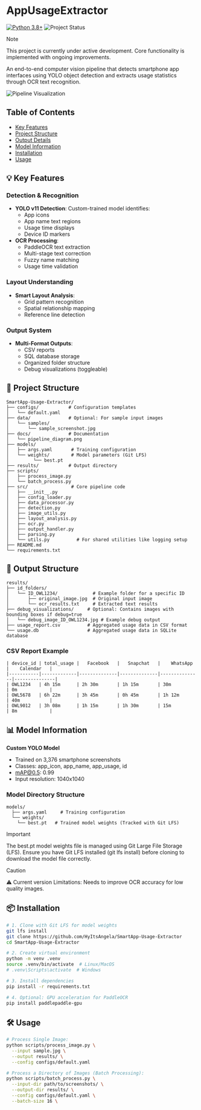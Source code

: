 # AppUsageExtractor

[![Python 3.8+](https://img.shields.io/badge/python-3.8+-blue.svg)](https://www.python.org/downloads/)
![Project Status](https://img.shields.io/badge/status-active%20development-yellow)

> [!NOTE]
> This project is currently under active development. Core functionality is implemented with ongoing improvements.

An end-to-end computer vision pipeline that detects smartphone app interfaces using YOLO object detection and extracts usage statistics through OCR text recognition.

![Pipeline Visualization](docs/pipeline_diagram.png)

## Table of Contents
- [Key Features](#-key-features)
- [Project Structure](#-project-structure)
- [Output Details](#-output-structure)
- [Model Information](#-model-information)
- [Installation](#-installation)
- [Usage](#-usage)

## 💡 Key Features

### Detection & Recognition
- **YOLO v11 Detection**: Custom-trained model identifies:
  - App icons
  - App name text regions
  - Usage time displays
  - Device ID markers
- **OCR Processing**:
  - PaddleOCR text extraction
  - Multi-stage text correction
  - Fuzzy name matching
  - Usage time validation

### Layout Understanding
- **Smart Layout Analysis**:
  - Grid pattern recognition
  - Spatial relationship mapping
  - Reference line detection

### Output System
- **Multi-Format Outputs**:
  - CSV reports
  - SQL database storage
  - Organized folder structure
  - Debug visualizations (toggleable)

## 📂 Project Structure
```text
SmartApp-Usage-Extractor/
├── configs/           # Configuration templates
│   └── default.yaml
├── data/              # Optional: For sample input images
│   └── samples/
│       └── sample_screenshot.jpg
├── docs/              # Documentation
│   └── pipeline_diagram.png
├── models/
│   ├── args.yaml       # Training configuration
│   └── weights/        # Model parameters (Git LFS)
│         └── best.pt   
├── results/           # Output directory
├── scripts/
│   ├── process_image.py
│   └── batch_process.py
├── src/                # Core pipeline code
│   ├── __init__.py
│   ├── config_loader.py
│   ├── data_processor.py
│   ├── detection.py
│   ├── image_utils.py
│   ├── layout_analysis.py
│   ├── ocr.py
│   ├── output_handler.py
│   ├── parsing.py
│   └── utils.py          # For shared utilities like logging setup         
├── README.md          
└── requirements.txt
```

## 💾 Output Structure
```text
results/
├── id_folders/
│   └── ID_OWL1234/             # Example folder for a specific ID
│       ├── original_image.jpg  # Original input image
│       └── ocr_results.txt     # Extracted text results
├── debug_visualizations/     # Optional: Contains images with bounding boxes if debug=true
│   └── debug_image_ID_OWL1234.jpg # Example debug output
├── usage_report.csv          # Aggregated usage data in CSV format
└── usage.db                  # Aggregated usage data in SQLite database
```


### CSV Report Example
```text
| device_id | total_usage |   Facebook   |   Snapchat   |    WhatsApp   |    Calendar   |
|-----------|-------------|--------------|--------------|---------------|---------------|
| OWL1234   | 4h 15m      | 2h 30m       | 1h 15m       | 30m           | 0m            |
| OWL5678   | 6h 22m      | 3h 45m       | 0h 45m       | 1h 12m        | 40m           |
| OWL9012   | 3h 08m      | 1h 15m       | 1h 30m       | 15m           | 8m            |
```

## 📊 Model Information
**Custom YOLO Model**

- Trained on 3,376 smartphone screenshots
- Classes: app_icon, app_name, app_usage, id
- mAP@0.5: 0.99
- Input resolution: 1040x1040
  
### Model Directory Structure
```text
models/
  ├── args.yaml     # Training configuration
  └── weights/
    └── best.pt   # Trained model weights (Tracked with Git LFS)
```

> [!IMPORTANT]
> The best.pt model weights file is managed using Git Large File Storage (LFS). Ensure you have Git LFS installed (git lfs install) before cloning to download the model file correctly.

> [!CAUTION] 
> ⚠ Current version Limitations:
> Needs to improve OCR accuracy for low quality images.

## 📦 Installation
```bash
# 1. Clone with Git LFS for model weights
git lfs install
git clone https://github.com/HyItsAngela/SmartApp-Usage-Extractor
cd SmartApp-Usage-Extractor

# 2. Create virtual environment
python -m venv .venv
source .venv/bin/activate  # Linux/MacOS
# .venv\Scripts\activate  # Windows

# 3. Install dependencies
pip install -r requirements.txt

# 4. Optional: GPU acceleration for PaddleOCR
pip install paddlepaddle-gpu
```

## 🛠 Usage
```bash
# Process Single Image:
python scripts/process_image.py \
  --input sample.jpg \
  --output results/ \
  --config configs/default.yaml

# Process a Directory of Images (Batch Processing):
python scripts/batch_process.py \
  --input-dir path/to/screenshots/ \
  --output-dir results/ \
  --config configs/default.yaml \
  --batch-size 16 \

